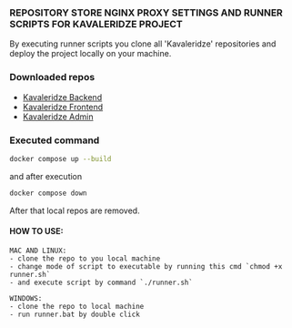 ### REPOSITORY STORE NGINX PROXY SETTINGS AND RUNNER SCRIPTS FOR KAVALERIDZE PROJECT

By executing runner scripts you clone all 'Kavaleridze' repositories and deploy the project locally on your machine.

### Downloaded repos

 - [Kavaleridze Backend](https://github.com/baza-trainee/kavaleridze-backend)
 - [Kavaleridze Frontend](https://github.com/baza-trainee/kavaleridze)
 - [Kavaleridze Admin](https://github.com/baza-trainee/kavaleridze-admin)

### Executed command

```bash
docker compose up --build
```

and after execution

```bash
docker compose down
```
After that local repos are removed.


#### HOW TO USE:

    MAC AND LINUX:
    - clone the repo to you local machine
    - change mode of script to executable by running this cmd `chmod +x runner.sh`
    - and execute script by command `./runner.sh`
    
    WINDOWS:
    - clone the repo to local machine
    - run runner.bat by double click 
